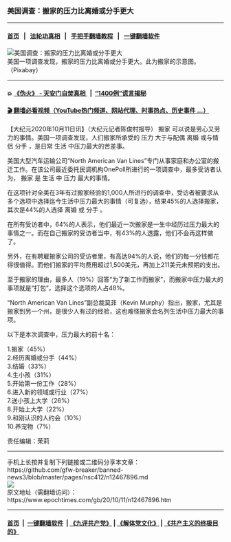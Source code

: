 ### 美国调查：搬家的压力比离婚或分手更大
------------------------

#### [首页](https://github.com/gfw-breaker/banned-news3/blob/master/README.md) &nbsp;&nbsp;|&nbsp;&nbsp; [法轮功真相](https://github.com/begood0513/basic/blob/master/README.md)  &nbsp;&nbsp;|&nbsp;&nbsp; [手把手翻墙教程](https://github.com/gfw-breaker/guides/wiki)  &nbsp;&nbsp;|&nbsp;&nbsp; [一键翻墙软件](https://github.com/gfw-breaker/nogfw/blob/master/README.md)  



<div><img alt="美国调查：搬家的压力比离婚或分手更大" class="attachment-djy_600_400 size-djy_600_400 wp-post-image" src="https://i.epochtimes.com/assets/uploads/2020/10/home-4095022_1920-600x400.jpg"/>
<div class="caption">
 美国一项调查发现，搬家的压力比离婚或分手更大。此为搬家的示意图。（Pixabay）
</div></div><hr/>

#### 💥 [《伪火》 - 天安门自焚真相 ](http://158.247.195.190:10000/videos/blog/weihuo.html)&nbsp; |&nbsp; [“1400例”谎言揭秘  ](http://158.247.195.190:10000/videos/blog/jiexi1400.html)

#### [ 🎬  翻墙必看视频（YouTube热门频道、网站代理、时事热点、历史事件 ...）](https://github.com/gfw-breaker/links/blob/master/banned.md)

<div><p>
 【大纪元2020年10月11日讯】（大纪元记者陈俊村报导）
 <ok href="https://www.epochtimes.com/gb/tag/%E6%90%AC%E5%AE%B6.html">
  搬家
 </ok>
 可以说是劳心又劳力的事情。美国一项调查发现，人们搬家所承受的
 <ok href="https://www.epochtimes.com/gb/tag/%E5%8E%8B%E5%8A%9B.html">
  压力
 </ok>
 大于与配偶
 <ok href="https://www.epochtimes.com/gb/tag/%E7%A6%BB%E5%A9%9A.html">
  离婚
 </ok>
 或与情侣
 <ok href="https://www.epochtimes.com/gb/tag/%E5%88%86%E6%89%8B.html">
  分手
 </ok>
 ，是日常
 <ok href="https://www.epochtimes.com/gb/tag/%E7%94%9F%E6%B4%BB.html">
  生活
 </ok>
 中压力最大的苦差事。
</p>
<p>
 美国大型汽车运输公司“North American Van Lines”专门从事家庭和办公室的搬迁工作。在该公司最近委托民调机构OnePoll所进行的一项调查中，最多受访者认为，
 <ok href="https://www.epochtimes.com/gb/tag/%E6%90%AC%E5%AE%B6.html">
  搬家
 </ok>
 是
 <ok href="https://www.epochtimes.com/gb/tag/%E7%94%9F%E6%B4%BB.html">
  生活
 </ok>
 中
 <ok href="https://www.epochtimes.com/gb/tag/%E5%8E%8B%E5%8A%9B.html">
  压力
 </ok>
 最大的事情。
</p>
<p>
 在这项针对全美在3年有过搬家经验的1,000人所进行的调查中，受访者被要求从多个选项中选择迄今生活中压力最大的事情（可复选），结果45%的人选择搬家，其次是44%的人选择
 <ok href="https://www.epochtimes.com/gb/tag/%E7%A6%BB%E5%A9%9A.html">
  离婚
 </ok>
 或
 <ok href="https://www.epochtimes.com/gb/tag/%E5%88%86%E6%89%8B.html">
  分手
 </ok>
 。
</p>
<p>
 在所有受访者中，64%的人表示，他们最近一次搬家是一生中经历过压力最大的事情之一。而在自己搬家的受访者当中，有43%的人透露，他们不会再这样做了。
</p>
<p>
 另外，在有聘雇搬家公司的受访者里，有高达94%的人说，他们的每一分钱都花得很值得。而他们搬家的平均费用超过1,500美元，再加上211美元未预期的支出。
</p>
<p>
 至于搬家的理由，最多人（19%）回答“为了新工作而搬家”，而搬家中压力最大的事项就是“打包”，选择这个选项的人占48%。
</p>
<p>
 “North American Van Lines”副总裁莫菲（Kevin Murphy）指出，搬家，尤其是搬家到另一个州，是很少人有过的经验，这也难怪搬家会名列生活中压力最大的事项。
</p>
<p>
 以下是本次调查中，压力最大的前十名：
</p>
<p>
 1.搬家（45%）
 <br/>
 2.经历离婚或分手（44%）
 <br/>
 3.结婚（33%）
 <br/>
 4.生小孩（31%）
 <br/>
 5.开始第一份工作（28%）
 <br/>
 6.进入新的领域或行业（27%）
 <br/>
 7.送小孩上大学（26%）
 <br/>
 8.开始上大学（22%）
 <br/>
 9.和刚认识的人约会（10%）
 <br/>
 10.养宠物（7%）
</p>
<p>
 责任编辑：茉莉
</p>
</div>
<hr/>
手机上长按并复制下列链接或二维码分享本文章：<br/>
https://github.com/gfw-breaker/banned-news3/blob/master/pages/nsc412/n12467896.md <br/>
<a href='https://github.com/gfw-breaker/banned-news3/blob/master/pages/nsc412/n12467896.md'><img src='https://github.com/gfw-breaker/banned-news3/blob/master/pages/nsc412/n12467896.md.png'/></a> <br/>
原文地址（需翻墙访问）：https://www.epochtimes.com/gb/20/10/11/n12467896.htm


------------------------
#### [首页](https://github.com/gfw-breaker/banned-news3/blob/master/README.md) &nbsp;|&nbsp; [一键翻墙软件](https://github.com/gfw-breaker/nogfw/blob/master/README.md) &nbsp;| [《九评共产党》](https://github.com/gfw-breaker/9ping.md/blob/master/README.md#九评之一评共产党是什么) | [《解体党文化》](https://github.com/gfw-breaker/jtdwh.md/blob/master/README.md) | [《共产主义的终极目的》](https://github.com/gfw-breaker/gczydzjmd.md/blob/master/README.md)


<img src='http://gfw-breaker.win/banned-news3/pages/nsc412/n12467896.md' width='0px' height='0px'/>